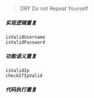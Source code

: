 > DRY  Do not Repeat Yourself


##### 实现逻辑重复

    isValidUsername
    isValidPassword

##### 功能语义重复

    isValidIp
    checkIfIpValid

##### 代码执行重复


